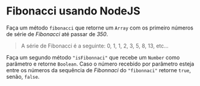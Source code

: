 # Fibonacci usando NodeJS

Faça um método `fibonacci` que retorne um `Array` com os primeiro números de série de *Fibonacci* até passar de *350*.

> A série de Fibonacci é a seguinte: 0, 1, 1, 2, 3, 5, 8, 13, etc...

Faça um segundo método `"isFibonnaci"` que recebe um `Number` como parâmetro e retorne `Boolean`.
Caso o número recebido por parâmetro esteja entre os números da sequência de *Fibonnaci* do `"fibonnaci"` retorne `true`, senão, `false`.